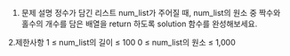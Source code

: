 1. 문제 설명
   정수가 담긴 리스트 num_list가 주어질 때, num_list의 원소 중 짝수와 홀수의 개수를 담은 배열을 return 하도록 solution 함수를 완성해보세요.

2.제한사항
1 ≤ num_list의 길이 ≤ 100
0 ≤ num_list의 원소 ≤ 1,000
